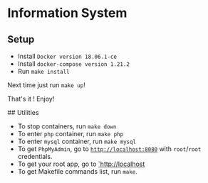 # Information System

## Setup
- Install `Docker version 18.06.1-ce`
- Install `docker-compose version 1.21.2`
- Run `make install`

Next time just run `make up`!

That's it ! Enjoy!

## Utilities
- To stop containers, run `make down`
- To enter `php` container, run `make php`
- To enter `mysql` container, run `make mysql`
- To get `PhpMyAdmin`, go to  [`http://localhost:8080`](http://localhost:8080) with `root`/`root` credentials.
- To get your root app, go to [`http://localhost](http://localhost)
- To get Makefile commands list, run `make`.
